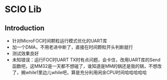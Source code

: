 # SCIO Lib

## Introduction

+ 针对MicroFOC时间颗粒运行模式优化的UART库
+ 加一个DMA，不用老进中断了，直接在时间颗粒开头判断就行
+ 测试效果良好
+ 未知错误：运行FOC时UART TX时有点问题，会卡住，改用UART库的Send函数吧，这MM32是一天都不想碰了，谁知道是MM的锅还是我的锅，不想改了，搁while1里边儿while吧，算是充分利用闲余CPU时间哈哈哈哈哈
